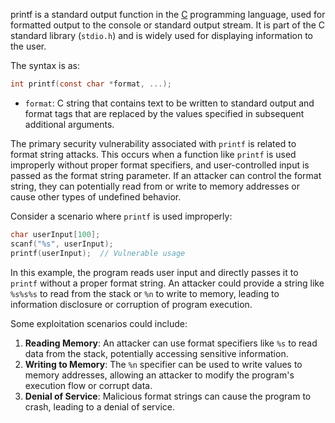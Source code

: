 printf is a standard output function in the [C](../programming/c.md) programming language, used for formatted output to the console or standard output stream. It is part of the C standard library (`stdio.h`) and is widely used for displaying information to the user.

The syntax is as:

```c
int printf(const char *format, ...);
```

- `format`: C string that contains text to be written to standard output and format tags that are replaced by the values specified in subsequent additional arguments.

The primary security vulnerability associated with `printf` is related to format string attacks. This occurs when a function like `printf` is used improperly without proper format specifiers, and user-controlled input is passed as the format string parameter. If an attacker can control the format string, they can potentially read from or write to memory addresses or cause other types of undefined behavior.

Consider a scenario where `printf` is used improperly:

```c
char userInput[100];
scanf("%s", userInput);
printf(userInput);  // Vulnerable usage
```

In this example, the program reads user input and directly passes it to `printf` without a proper format string. An attacker could provide a string like `%s%s%s` to read from the stack or `%n` to write to memory, leading to information disclosure or corruption of program execution.

Some exploitation scenarios could include:

1. **Reading Memory**: An attacker can use format specifiers like `%s` to read data from the stack, potentially accessing sensitive information.
2. **Writing to Memory**: The `%n` specifier can be used to write values to memory addresses, allowing an attacker to modify the program's execution flow or corrupt data.
3. **Denial of Service**: Malicious format strings can cause the program to crash, leading to a denial of service.

